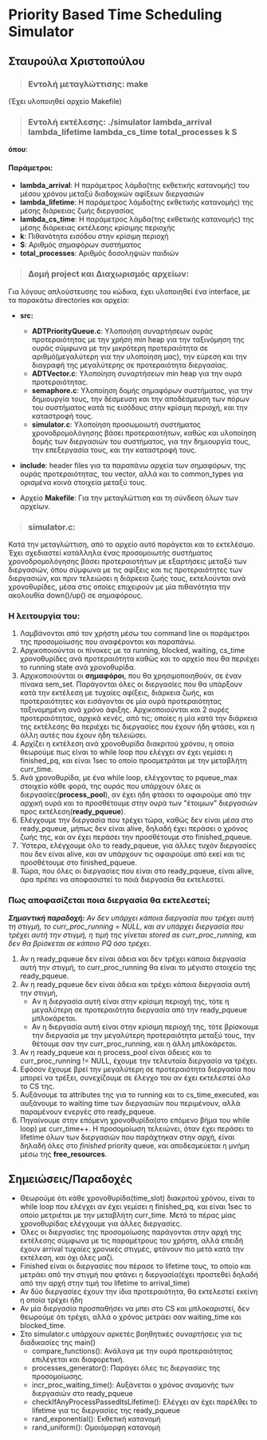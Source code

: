 # Priority Based Time Scheduling Simulator
## Σταυρούλα Χριστοπούλου

>### **Εντολή μεταγλώττισης**: make
(Έχει υλοποιηθεί αρχείο Makefile)

>### **Εντολή εκτέλεσης**: ./simulator lambda_arrival lambda_lifetime lambda_cs_time total_processes k S
**όπου**:
#### Παράμετροι:
- **lambda_arrival**: Η παράμετρος λάμδα(της εκθετικής κατανομής) του μέσου χρόνου μεταξύ διαδοχικών αφίξεων διεργασιών
- **lambda_lifetime**: Η παράμετρος λάμδα(της εκθετικής κατανομής) της μέσης διάρκειας ζωής διεργασίας
- **lambda_cs_time**: Η παράμετρος λάμδα(της εκθετικής κατανομής) της μέσης διάρκειας εκτέλεσης κρίσιμης περιοχής
- **k**: Πιθανότητα εισόδου στην κρίσιμη περιοχή
- **S**: Αριθμός σημαφόρων συστήματος
- **total_processes**: Αριθμός δοσοληψιών παιδιών

>### **Δομή project και Διαχωρισμός αρχείων:**
Για λόγους απλούστευσης του κώδικα, έχει υλοποιηθεί ένα interface, με τα παρακάτω directories και αρχεία:
- **src:**
    - **ADTPriorityQueue.c**: Υλοποιήση συναρτήσεων ουράς προτεραιότητας με την χρήση min heap για την ταξινόμηση της ουράς σύμφωνα με την μικρότερη προτεραιότητα σε αριθμό(μεγαλύτερη για την υλοποίηση μας), την εύρεση και την διαγραφή της μεγαλύτερης σε προτεραιότητα διεργασίας.
    - **ADTVector.c**: Υλοποίηση συναρτήσεων min heap για την ουρά προτεραιότητας.
	- **semaphore.c**: Υλοποίηση δομής σημαφόρων συστήματος, για την δημιουργία τους, την δέσμευση και την αποδέσμευση των πόρων του συστήματος κατά τις εισόδους στην κρίσιμη περιοχή, και την καταστροφή τους.
	- **simulator.c**: Υλοποίηση προσωμοιωτή συστήματος χρονοδρομολόγησης βάσει προτεραιοτήτων, καθώς και υλοποίηση δομής των διεργασιών του συστήματος, για την δημιουργία τους, την επεξεργασία τους, και την καταστροφή τους.

- **include**: header files για τα παραπάνω αρχεία των σημαφόρων, της ουράς προτεραιότητας, του vector, αλλά και το common_types για ορισμένα κοινά στοιχεία μεταξύ τους.

- Αρχείο **Makefile**: Για την μεταγλώττιση και τη σύνδεση όλων των αρχείων.

>### **simulator.c**:
Κατά την μεταγλώττιση, από το αρχείο αυτό παράγεται και το εκτελέσιμο. Έχει σχεδιαστεί κατάλληλα ένας προσομοιωτής συστήματος χρονοδρομολόγησης βάσει προτεραιοτήτων με εξαρτήσεις μεταξύ των διεργασιών, όπου σύμφωνα με τις αφίξεις και τις προτεραιότητες των διεργασιών, και πριν τελειώσει η διάρκεια ζωής τους, εκτελούνται ανά χρονοθυρίδες, μέσα στις οποίες επιχειρούν με μία πιθανότητα την ακολουθία down()/up() σε σημαφόρους.

### Η λειτουργία του:
1. Λαμβάνονται από τον χρήστη μέσω του command line οι παράμετροι της προσομοίωσης που αναφέρονται και παραπάνω.
2. Αρχικοποιούνται οι πίνακες με τα running, blocked, waiting, cs_time χρονοθυρίδες ανά προτεραιότητα καθώς και το αρχείο που θα περιέχει το running state ανά χρονοθυρίδα. 
3. Αρχικοποιούνται οι **σημαφόροι**, που θα χρησιμοποιηθούν, σε έναν πίνακα sem_set. Παράγονται όλες οι διεργασίες που θα υπάρξουν κατά την εκτέλεση με τυχαίες αφίξεις, διάρκεια ζωής, και προτεραιότητες και εισάγονται σε μία ουρά προτεραιότητας ταξινομημένη ανά χρόνο άφιξης. Αρχικοποιούνται και 2 ουρές προτεραιότητας, αρχικά κενές, από τις; οποίες η μία κατά την διάρκεια της εκτέλεσης θα περιέχει τις διεργασίες που έχουν ήδη φτάσει, και η άλλη αυτές που έχουν ήδη τελειώσει. 
4. Αρχίζει η εκτέλεση ανά χρονοθυρίδα διακριτού χρόνου, η οποία θεωρούμε πως είναι το while loop που ελέγχει αν έχει γεμίσει η finished_pq, και είναι 1sec το οποίο προσμετράται με την μεταβλήτη curr_time.
5. Ανά χρονοθυρίδα, με ένα while loop, ελέγχοντας το pqueue_max στοιχείο κάθε φορά, της ουράς που υπάρχουν όλες οι διεργασίες(**process_pool**), αν έχει ήδη φτάσει το αφαιρούμε από την αρχική ουρά και το προσθέτουμε στην ουρά των "έτοιμων" διεργασιών προς εκτέλεση(**ready_pqueue**).
6. Ελέγχουμε την διεργασία που τρέχει τώρα, καθώς δεν είναι μέσα στο ready_pqueue, μήπως δεν είναι alive, δηλαδή έχει περάσει ο χρόνος ζωής της, και αν έχει περάσει την προσθέτουμε στο finished_pqueue.
7. Ύστερα, ελέγχουμε όλο το ready_pqueue, για άλλες τυχόν διεργασίες που δεν είναι alive, και αν υπάρχουν τις αφαιρούμε από εκεί και τις προσθέτουμε στο finished_pqueue.
8. Τώρα, που όλες οι διεργασίες που είναι στο ready_pqueue, είναι alive, άρα πρέπει να αποφασιστεί το ποιά διεργασία θα εκτελεστεί.

### Πως αποφασίζεται ποια διεργασία θα εκτελεστεί;
***Σημαντική παραδοχή:*** *Αν δεν υπάρχει κάποια διεργασία που τρέχει αυτή τη στιγμή, το curr_proc_running = NULL, και αν υπάρχει διεργασία που τρέχει αυτή την στιγμή, η τιμή της γίνεται stored as curr_proc_running, και δεν θα βρίσκεται σε κάποιο PQ όσο τρέχει*.
1. Αν η ready_pqueue δεν είναι άδεια και δεν τρέχει κάποια διεργασία αυτή την στιγμή, το curr_proc_running θα είναι το μέγιστο στοιχείο της ready_pqueue.
2. Αν η ready_pqueue δεν είναι άδεια και τρέχει κάποια διεργασία αυτή την στιγμή,
	- Aν η διεργασία αυτή είναι στην κρίσιμη περιοχή της, τότε η μεγαλύτερη σε προτεραιότητα διεργασία από την ready_pqueue μπλοκάρεται.
	- Αν η διεργασία αυτή είναι στην κρίσιμη περιοχή της, τότε βρίσκουμε την διεργασία με την μεγαλύτερη προτεραιότητα μεταξύ τους, την θέτουμε σαν την curr_proc_running, και η άλλη μπλοκάρεται.
3. Αν η ready_pqueue και η process_pool είναι άδειες και το curr_proc_running != NULL, έχουμε την τελευταία διεργασία να τρέχει.
3. Εφόσον έχουμε βρεί την μεγαλύτερη σε προτεραιότητα διεργασία που μπορεί να τρέξει, συνεχίζουμε σε έλεγχο του αν έχει εκτελεστεί όλο το CS της.
4. Αυξάνουμε τα attributes της για το running και το cs_time_executed, και αυξάνουμε το waiting time των διεργασιών που περιμένουν, αλλά παραμένουν ενεργές στο ready_pqueue.
5. Πηγαίνουμε στην επόμενη χρονοθυρίδα(στο επόμενο βήμα του while loop) με curr_time++.
Η προσομοίωση τελειώνει, όταν έχει περάσει το lifetime όλων των διεργασιών που παράχτηκαν στην αρχή, είναι δηλαδή όλες στο *finished* priority queue, και αποδεσμεύεται η μνήμη μέσω της **free_resources**.

## Σημειώσεις/Παραδοχές
- Θεωρούμε ότι κάθε χρονοθυρίδα(time_slot) διακριτού χρόνου, είναι το while loop που ελέγχει αν έχει γεμίσει η finished_pq, και είναι 1sec το οποίο μετριέται με την μεταβλήτη curr_time. Μετά το πέρας μίας χρονοθυρίδας ελέγχουμε για άλλες διεργασίες.
- Όλες οι διεργασίες της προσομοίωσης παράγονται στην αρχή της εκτέλεσης σύμφωνα με τις παραμέτρους του χρήστη, αλλά επειδή έχουν arrival τυχαίες χρονικές στιγμές, φτάνουν πιο μετά κατά την εκτέλεση, και όχι όλες μαζί.
- Finished είναι οι διεργασίες που πέρασε το lifetime τους, το οποίο και μετράει από την στιγμή που φτάνει η διεργασία(έχει προστεθεί δηλαδή από την αρχή στην τιμή του lifetime το arrival_time)
- Αν δύο διεργασίες έχουν την ίδια προτεραιότητα, θα εκτελεστεί εκείνη η οποία τρέχει ήδη
- Αν μία διεργασία προσπαθήσει να μπει στο CS και μπλοκαριστεί, δεν θεωρούμε ότι τρέχει, αλλά ο χρόνος μετράει σαν waiting_time και blocked_time.
- Στο simulator.c υπάρχουν αρκετές βοηθητικές συναρτήσεις για τις διαδικασίες της main()
	- compare_functions(): Ανάλογα με την ουρά προτεραιότητας επιλέγεται και διαφορετική.
	- processes_generator(): Παράγει όλες τις διεργασίες της προσομοίωσης.
	- incr_proc_waiting_time(): Αυξάνεται ο χρόνος αναμονής των διεργασιών στο ready_pqueue
	- checkIfAnyProcessPassedItsLifetime(): Ελέγχει αν έχει παρέλθει το lifetime για τις διεργασίες της ready_pqueue
	- rand_exponential(): Εκθετική κατανομή
	- rand_uniform(): Ομοιόμορφη κατανομή
